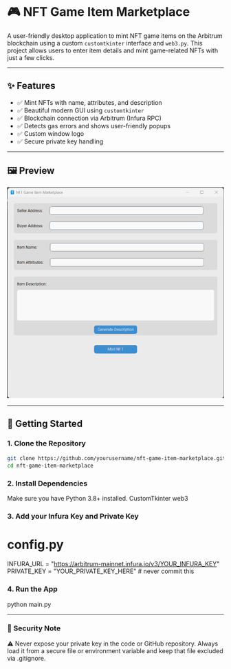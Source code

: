 # 🎮 NFT Game Item Marketplace

A user-friendly desktop application to mint NFT game items on the Arbitrum blockchain using a custom `customtkinter` interface and `web3.py`. This project allows users to enter item details and mint game-related NFTs with just a few clicks.

---

## ✨ Features

- ✅ Mint NFTs with name, attributes, and description
- ✅ Beautiful modern GUI using `customtkinter`
- ✅ Blockchain connection via Arbitrum (Infura RPC)
- ✅ Detects gas errors and shows user-friendly popups
- ✅ Custom window logo
- ✅ Secure private key handling

---

## 🖼️ Preview

![App Screenshot](preview.png)

---

## 🚀 Getting Started

### 1. Clone the Repository

```bash
git clone https://github.com/yourusername/nft-game-item-marketplace.git
cd nft-game-item-marketplace
```

### 2. Install Dependencies

Make sure you have Python 3.8+ installed.
CustomTkinter
web3

### 3. Add your Infura Key and Private Key

# config.py
INFURA_URL = "https://arbitrum-mainnet.infura.io/v3/YOUR_INFURA_KEY"
PRIVATE_KEY = "YOUR_PRIVATE_KEY_HERE"  # never commit this

### 4. Run the App

python main.py

---
### 🔐 Security Note

⚠️ Never expose your private key in the code or GitHub repository. Always load it from a secure file or environment variable and keep that file excluded via .gitignore.

